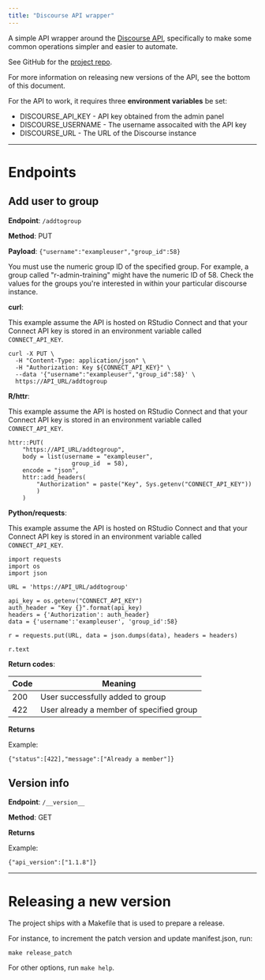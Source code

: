 ```yaml
---
title: "Discourse API wrapper"
---
```



A simple API wrapper around the [Discourse API](https://docs.discourse.org), specifically to make some common operations simpler and easier to automate.

See GitHub for the [project repo](https://github.com/sellorm/discourse_api_wrapper).

For more information on releasing new versions of the API, see the bottom of this document.

For the API to work, it requires three **environment variables** be set:

* DISCOURSE_API_KEY - API key obtained from the admin panel
* DISCOURSE_USERNAME - The username assocaited with the API key
* DISCOURSE_URL - The URL of the Discourse instance


---

# Endpoints

## Add user to group

**Endpoint**: `/addtogroup`

**Method**: PUT

**Payload**: `{"username":"exampleuser","group_id":58}`

You must use the numeric group ID of the specified group. For example, a group called "r-admin-training" might have the numeric ID of 58. Check the values for the groups you're interested in within your particular discourse instance.

**curl**:

This example assume the API is hosted on RStudio Connect and that your Connect API key is stored in an environment variable called `CONNECT_API_KEY`.

```
curl -X PUT \
  -H "Content-Type: application/json" \
  -H "Authorization: Key ${CONNECT_API_KEY}" \
  --data '{"username":"exampleuser","group_id":58}' \
  https://API_URL/addtogroup
```

**R/httr**:

This example assume the API is hosted on RStudio Connect and that your Connect API key is stored in an environment variable called `CONNECT_API_KEY`.

```
httr::PUT(
    "https://API_URL/addtogroup",
    body = list(username = "exampleuser",
                  group_id  = 58),
    encode = "json",
    httr::add_headers(
        "Authorization" = paste("Key", Sys.getenv("CONNECT_API_KEY"))
        )
    )
```

**Python/requests**:

This example assume the API is hosted on RStudio Connect and that your Connect API key is stored in an environment variable called `CONNECT_API_KEY`.

```
import requests
import os
import json

URL = 'https://API_URL/addtogroup'

api_key = os.getenv("CONNECT_API_KEY")
auth_header = "Key {}".format(api_key)
headers = {'Authorization': auth_header}
data = {'username':'exampleuser', 'group_id':58}

r = requests.put(URL, data = json.dumps(data), headers = headers)

r.text
```

**Return codes**:

| Code | Meaning |
|------|---------|
| 200  | User successfully added to group |
| 422  | User already a member of specified group |

**Returns**

Example:

```
{"status":[422],"message":["Already a member"]}
```


## Version info

**Endpoint**: `/__version__`

**Method**: GET

**Returns**

Example:

```
{"api_version":["1.1.8"]}
```


---

# Releasing a new version

The project ships with a Makefile that is used to prepare a release.

For instance, to increment the patch version and update manifest.json, run:

```
make release_patch
```

For other options, run `make help`.
